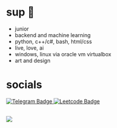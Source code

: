 # sup 👋

- junior
- backend and machine learning
- python, c++/c#, bash, html/css
- live, love, ai
- windows, linux via oracle vm virtualbox
- art and design

# socials

<div id="badges">
  <a href="https://t.me/html_F5F5F5">
  <img src="https://img.shields.io/badge/Telegram-blue?style=for-the-badge&logo=telegram&logoColor=white" alt="Telegram Badge"/>
  </a>
  <a href="https://leetcode.com/equqe">
  <img src="https://img.shields.io/badge/Leetcode-black?style=for-the-badge&logo=leetcode&logoColor=white" alt="Leetcode Badge"/>
  </a>
</div>
&nbsp;
&nbsp;
&nbsp;
&nbsp;
&nbsp;
&nbsp;
&nbsp;
&nbsp;


![](https://komarev.com/ghpvc/?username=equqe&style=flat-square&color=754ae1)

